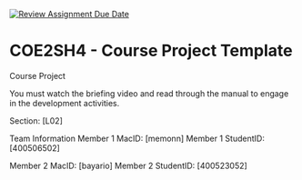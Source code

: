 [![Review Assignment Due Date](https://classroom.github.com/assets/deadline-readme-button-22041afd0340ce965d47ae6ef1cefeee28c7c493a6346c4f15d667ab976d596c.svg)](https://classroom.github.com/a/mLqiHWLE)
# COE2SH4 - Course Project Template
Course Project

You must watch the briefing video and read through the manual to engage in the development activities.


Section: [L02]

Team Information
Member 1 MacID: [memonn]
Member 1 StudentID: [400506502]

Member 2 MacID: [bayario]
Member 2 StudentID: [400523052]

